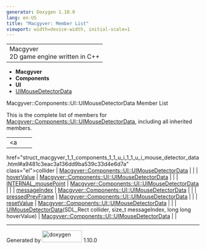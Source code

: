 ```yaml
---
generator: Doxygen 1.10.0
lang: en-US
title: "Macgyver: Member List"
viewport: width=device-width, initial-scale=1
---
```


<div id="top">

<div id="titlearea">

<table data-cellspacing="0" data-cellpadding="0">
<colgroup>
<col style="width: 100%" />
</colgroup>
<tbody>
<tr id="projectrow" class="odd">
<td id="projectalign"><div id="projectname">
Macgyver
</div>
<div id="projectbrief">
2D game engine written in C++
</div></td>
</tr>
</tbody>
</table>

</div>

<div id="main-nav">

</div>

<div id="nav-path" class="navpath">

- **Macgyver**
- **Components**
- **UI**
- <a
  href="struct_macgyver_1_1_components_1_1_u_i_1_1_u_i_mouse_detector_data.html"
  class="el">UIMouseDetectorData</a>

</div>

</div>

<div class="header">

<div class="headertitle">

<div class="title">

Macgyver::Components::UI::UIMouseDetectorData Member List

</div>

</div>

</div>

<div class="contents">

This is the complete list of members for <a
href="struct_macgyver_1_1_components_1_1_u_i_1_1_u_i_mouse_detector_data.html"
class="el">Macgyver::Components::UI::UIMouseDetectorData</a>, including
all inherited members.

|                                                                                                                  |                                                                                |     |
|------------------------------------------------------------------------------------------------------------------|--------------------------------------------------------------------------------|-----|
| <a                                                                                                               
 href="struct_macgyver_1_1_components_1_1_u_i_1_1_u_i_mouse_detector_data.html#a9481c3eac3a136dd9ba539c33d4e6d7a"  
 class="el">collider</a>                                                                                           | <a                                                                             
                                                                                                                    href="struct_macgyver_1_1_components_1_1_u_i_1_1_u_i_mouse_detector_data.html"  
                                                                                                                    class="el">Macgyver::Components::UI::UIMouseDetectorData</a>                    |     |
| <a                                                                                                               
 href="struct_macgyver_1_1_components_1_1_u_i_1_1_u_i_mouse_detector_data.html#a1c5b9a178c29f0816de11c3791335af4"  
 class="el">hoverValue</a>                                                                                         | <a                                                                             
                                                                                                                    href="struct_macgyver_1_1_components_1_1_u_i_1_1_u_i_mouse_detector_data.html"  
                                                                                                                    class="el">Macgyver::Components::UI::UIMouseDetectorData</a>                    |     |
| <a                                                                                                               
 href="struct_macgyver_1_1_components_1_1_u_i_1_1_u_i_mouse_detector_data.html#af74265e1378b3407046e92f150f938ff"  
 class="el">INTERNAL_mousePoint</a>                                                                                | <a                                                                             
                                                                                                                    href="struct_macgyver_1_1_components_1_1_u_i_1_1_u_i_mouse_detector_data.html"  
                                                                                                                    class="el">Macgyver::Components::UI::UIMouseDetectorData</a>                    |     |
| <a                                                                                                               
 href="struct_macgyver_1_1_components_1_1_u_i_1_1_u_i_mouse_detector_data.html#a6c5d3215693cf39eb1a60d92fc983e0d"  
 class="el">messageIndex</a>                                                                                       | <a                                                                             
                                                                                                                    href="struct_macgyver_1_1_components_1_1_u_i_1_1_u_i_mouse_detector_data.html"  
                                                                                                                    class="el">Macgyver::Components::UI::UIMouseDetectorData</a>                    |     |
| <a                                                                                                               
 href="struct_macgyver_1_1_components_1_1_u_i_1_1_u_i_mouse_detector_data.html#aea33e44b781e0d54297debb933c1fbeb"  
 class="el">pressedPrevFrame</a>                                                                                   | <a                                                                             
                                                                                                                    href="struct_macgyver_1_1_components_1_1_u_i_1_1_u_i_mouse_detector_data.html"  
                                                                                                                    class="el">Macgyver::Components::UI::UIMouseDetectorData</a>                    |     |
| <a                                                                                                               
 href="struct_macgyver_1_1_components_1_1_u_i_1_1_u_i_mouse_detector_data.html#ad3d77c6c0ea7eda3e6b2e18103b68d12"  
 class="el">resetValue</a>                                                                                         | <a                                                                             
                                                                                                                    href="struct_macgyver_1_1_components_1_1_u_i_1_1_u_i_mouse_detector_data.html"  
                                                                                                                    class="el">Macgyver::Components::UI::UIMouseDetectorData</a>                    |     |
| <a                                                                                                               
 href="struct_macgyver_1_1_components_1_1_u_i_1_1_u_i_mouse_detector_data.html#af0abf11f4055ab2cc41034a363484f98"  
 class="el">UIMouseDetectorData</a>(SDL_Rect collider, size_t messageIndex, long long hoverValue)                  | <a                                                                             
                                                                                                                    href="struct_macgyver_1_1_components_1_1_u_i_1_1_u_i_mouse_detector_data.html"  
                                                                                                                    class="el">Macgyver::Components::UI::UIMouseDetectorData</a>                    |     |

</div>

------------------------------------------------------------------------

<span class="small">Generated
by [<img src="doxygen.svg" class="footer" width="104" height="31"
alt="doxygen" />](https://www.doxygen.org/index.html) 1.10.0</span>

